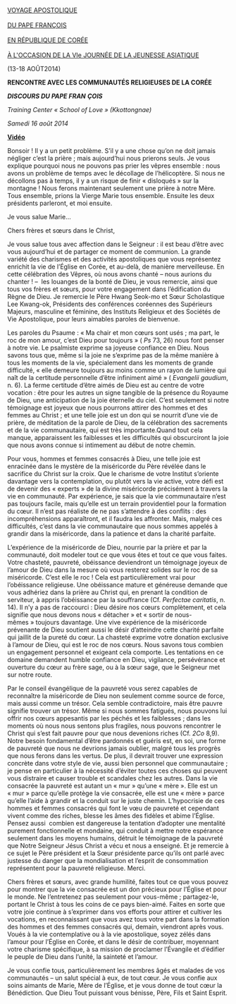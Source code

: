 [VOYAGE APOSTOLIQUE\
\
DU PAPE FRANÇOIS\
\
EN RÉPUBLIQUE DE CORÉE\
\
À L'OCCASION DE LA VIe JOURNÉE DE LA JEUNESSE ASIATIQUE](/content/francesco/it/travels/2014/outside/documents/papa-francesco-repubblica-corea.html)

(13-18 AOÛT2014)

**RENCONTRE AVEC LES COMMUNAUTÉS RELIGIEUSES DE LA CORÉE**

***DISCOURS DU PAPE FRAN** **ÇOIS***

*Training Center « *School of Love* » (Kkottongnae)*

*Samedi 16 août 2014*

**[Vidéo](http://player.rv.va/vaticanplayer.asp?language=it&tic=VA_LOEY53M9)**

Bonsoir ! Il y a un petit problème. S’il y a une chose qu’on ne doit jamais négliger c’est la prière ; mais aujourd’hui nous prierons seuls. Je vous explique pourquoi nous ne pouvons pas prier les vêpres ensemble : nous avons un problème de temps avec le décollage de l’hélicoptère. Si nous ne décollons pas à temps, il y a un risque de finir « disloqués » sur la montagne ! Nous ferons maintenant seulement une prière à notre Mère. Tous ensemble, prions la Vierge Marie tous ensemble. Ensuite les deux présidents parleront, et moi ensuite.

Je vous salue Marie…

Chers frères et sœurs dans le Christ,

Je vous salue tous avec affection dans le Seigneur : il est beau d’être avec vous aujourd’hui et de partager ce moment de communion. La grande variété des charismes et des activités apostoliques que vous représentez enrichit la vie de l’Église en Corée, et au-delà, de manière merveilleuse. En cette célébration des Vêpres, où nous avons chanté – nous aurions du chanter ! –  les louanges de la bonté de Dieu, je vous remercie, ainsi que tous vos frères et sœurs, pour votre engagement dans l’édification du Règne de Dieu. Je remercie le Père Hwang Seok-mo et Sœur Scholastique Lee Kwang-ok, Présidents des conférences coréennes des Supérieurs Majeurs, masculine et féminine, des Instituts Religieux et des Sociétés de Vie Apostolique, pour leurs aimables paroles de bienvenue.

Les paroles du Psaume : « Ma chair et mon cœurs sont usés ; ma part, le roc de mon amour, c’est Dieu pour toujours » ( *Ps* 73, 26) nous font penser à notre vie. Le psalmiste exprime sa joyeuse confiance en Dieu. Nous savons tous que, même si la joie ne s’exprime pas de la même manière à tous les moments de la vie, spécialement dans les moments de grande difficulté, « elle demeure toujours au moins comme un rayon de lumière qui naît de la certitude personnelle d’être infiniment aimé » ( *Evangelii gaudium*, n. 6). La ferme certitude d’être aimés de Dieu est au centre de votre vocation : être pour les autres un signe tangible de la présence du Royaume de Dieu, une anticipation de la joie éternelle du ciel. C’est seulement si notre témoignage est joyeux que nous pourrons attirer des hommes et des femmes au Christ ; et une telle joie est un don qui se nourrit d’une vie de prière, de méditation de la parole de Dieu, de la célébration des sacrements et de la vie communautaire, qui est très importante.Quand tout cela manque, apparaissent les faiblesses et les difficultés qui obscurciront la joie que nous avons connue si intimement au début de notre chemin.

Pour vous, hommes et femmes consacrés à Dieu, une telle joie est enracinée dans le mystère de la miséricorde du Père révélée dans le sacrifice du Christ sur la croix. Que le charisme de votre Institut s’oriente davantage vers la contemplation, ou plutôt vers la vie active, votre défi est de devenir des « experts » de la divine miséricorde précisément à travers la vie en communauté. Par expérience, je sais que la vie communautaire n’est pas toujours facile, mais qu’elle est un terrain providentiel pour la formation du cœur. Il n’est pas réaliste de ne pas s’attendre à des conflits : des incompréhensions apparaîtront, et il faudra les affronter. Mais, malgré ces difficultés, c’est dans la vie communautaire que nous sommes appelés à grandir dans la miséricorde, dans la patience et dans la charité parfaite.

L’expérience de la miséricorde de Dieu, nourrie par la prière et par la communauté, doit modeler tout ce que vous êtes et tout ce que vous faites. Votre chasteté, pauvreté, obéissance deviendront un témoignage joyeux de l’amour de Dieu dans la mesure où vous resterez solides sur le roc de sa miséricorde. C’est elle le roc ! Cela est particulièrement vrai pour l’obéissance religieuse. Une obéissance mature et généreuse demande que vous adhériez dans la prière au Christ qui, en prenant la condition de serviteur, à appris l’obéissance par la souffrance (Cf. *Perfectae caritatis*, n. 14). Il n’y a pas de raccourci : Dieu désire nos cœurs complètement, et cela signifie que nous devons nous « détacher » et « sortir de nous-mêmes » toujours davantage. Une vive expérience de la miséricorde prévenante de Dieu soutient aussi le désir d’atteindre cette charité parfaite qui jaillit de la pureté du cœur. La chasteté exprime votre donation exclusive à l’amour de Dieu, qui est le roc de nos cœurs. Nous savons tous combien un engagement personnel et exigeant cela comporte. Les tentations en ce domaine demandent humble confiance en Dieu, vigilance, persévérance et ouverture du cœur au frère sage, ou à la sœur sage, que le Seigneur met sur notre route.

Par le conseil évangélique de la pauvreté vous serez capables de reconnaître la miséricorde de Dieu non seulement comme source de force, mais aussi comme un trésor. Cela semble contradictoire, mais être pauvre signifie trouver un trésor. Même si nous sommes fatigués, nous pouvons lui offrir nos cœurs appesantis par les péchés et les faiblesses ; dans les moments où nous nous sentons plus fragiles, nous pouvons rencontrer le Christ qui s’est fait pauvre pour que nous devenions riches (Cf. *2Co* 8,9). Notre besoin fondamental d’être pardonnés et guéris est, en soi, une forme de pauvreté que nous ne devrions jamais oublier, malgré tous les progrès que nous ferons dans les vertus. De plus, il devrait trouver une expression concrète dans votre style de vie, aussi bien personnel que communautaire ; je pense en particulier à la nécessité d’éviter toutes ces choses qui peuvent vous distraire et causer trouble et scandales chez les autres. Dans la vie consacrée la pauvreté est autant un « mur » qu’une « mère ». Elle est un « mur » parce qu’elle protège la vie consacrée, elle est une « mère » parce qu’elle l’aide à grandir et la conduit sur le juste chemin. L’hypocrisie de ces hommes et femmes consacrés qui font le vœu de pauvreté et cependant vivent comme des riches, blesse les âmes des fidèles et abime l’Église. Pensez aussi  combien est dangereuse la tentation d’adopter une mentalité purement fonctionnelle et mondaine, qui conduit à mettre notre espérance seulement dans les moyens humains, détruit le témoignage de la pauvreté que Notre Seigneur Jésus Christ a vécu et nous a enseigné. Et je remercie à ce sujet le Père président et la Sœur présidente parce qu’ils ont parlé avec justesse du danger que la mondialisation et l’esprit de consommation représentent pour la pauvreté religieuse. Merci.

Chers frères et sœurs, avec grande humilité, faites tout ce que vous pouvez pour montrer que la vie consacrée est un don précieux pour l’Église et pour le monde. Ne l’entretenez pas seulement pour vous-même ; partagez-le, portant le Christ à tous les coins de ce pays bien-aimé. Faites en sorte que votre joie continue à s’exprimer dans vos efforts pour attirer et cultiver les vocations, en reconnaissant que vous avez tous votre part dans la formation des hommes et des femmes consacrés qui, demain, viendront après vous. Voués à la vie contemplative ou à la vie apostolique, soyez zélés dans l’amour pour l’Église en Corée, et dans le désir de contribuer, moyennant votre charisme spécifique, à sa mission de proclamer l’Évangile et d’édifier le peuple de Dieu dans l’unité, la sainteté et l’amour.

Je vous confie tous, particulièrement les membres âgés et malades de vos communautés – un salut spécial à eux, de tout cœur. Je vous confie aux soins aimants de Marie, Mère de l’Église, et je vous donne de tout cœur la Bénédiction. Que Dieu Tout puissant vous bénisse, Père, Fils et Saint Esprit.